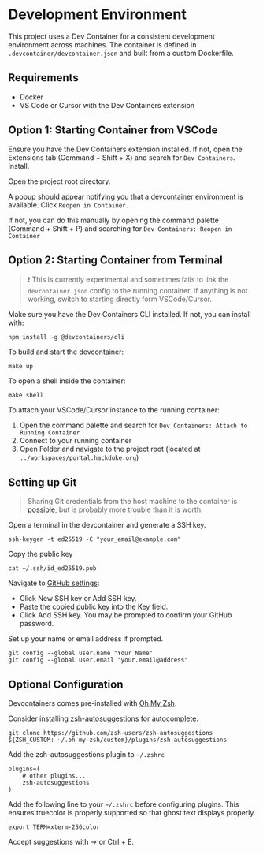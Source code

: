 # Development Environment

This project uses a Dev Container for a consistent development environment across machines. The container is defined in `.devcontainer/devcontainer.json` and built from a custom Dockerfile.

## Requirements

- Docker
- VS Code or Cursor with the Dev Containers extension

## Option 1: Starting Container from VSCode

Ensure you have the Dev Containers extension installed. If not, open the Extensions tab (Command + Shift + X) and search for `Dev Containers`. Install.

Open the project root directory.

A popup should appear notifying you that a devcontainer environment is available. Click `Reopen in Container`.

If not, you can do this manually by opening the command palette (Command + Shift + P) and searching for `Dev Containers: Reopen in Container`

## Option 2: Starting Container from Terminal

> ❗ This is currently experimental and sometimes fails to link the `devcontainer.json` config to the running container. If anything is not working, switch to starting directly form VSCode/Cursor.

Make sure you have the Dev Containers CLI installed. If not, you can install with:

```
npm install -g @devcontainers/cli
```

To build and start the devcontainer:

```
make up
```

To open a shell inside the container:

```
make shell
```

To attach your VSCode/Cursor instance to the running container:

1. Open the command palette and search for `Dev Containers: Attach to Running Container`
2. Connect to your running container
3. Open Folder and navigate to the project root (located at `../workspaces/portal.hackduke.org`)

## Setting up Git

> Sharing Git credentials from the host machine to the container is [possible](https://code.visualstudio.com/remote/advancedcontainers/sharing-git-credentials), but is probably more trouble than it is worth.

Open a terminal in the devcontainer and generate a SSH key.

```
ssh-keygen -t ed25519 -C "your_email@example.com"
```

Copy the public key

```
cat ~/.ssh/id_ed25519.pub
```

Navigate to [GitHub settings](https://github.com/settings/keys):

- Click New SSH key or Add SSH key.
- Paste the copied public key into the Key field.
- Click Add SSH key. You may be prompted to confirm your GitHub password.

Set up your name or email address if prompted.

```
git config --global user.name "Your Name"
git config --global user.email "your.email@address"
```

## Optional Configuration

Devcontainers comes pre-installed with [Oh My Zsh](https://github.com/ohmyzsh/ohmyzsh).

Consider installing [zsh-autosuggestions](https://github.com/zsh-users/zsh-autosuggestions/tree/master) for autocomplete.

```
git clone https://github.com/zsh-users/zsh-autosuggestions ${ZSH_CUSTOM:-~/.oh-my-zsh/custom}/plugins/zsh-autosuggestions
```

Add the zsh-autosuggestions plugin to `~/.zshrc`

```
plugins=(
    # other plugins...
    zsh-autosuggestions
)
```

Add the following line to your `~/.zshrc` before configuring plugins. This ensures truecolor is properly supported so that ghost text displays properly.

```
export TERM=xterm-256color
```

Accept suggestions with → or Ctrl + E.
